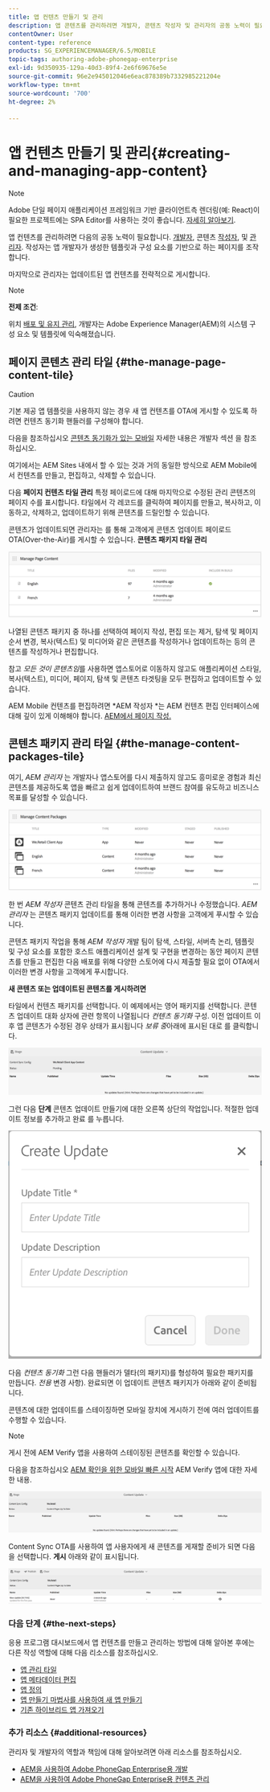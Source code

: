 ```yaml
---
title: 앱 컨텐츠 만들기 및 관리
description: 앱 콘텐츠를 관리하려면 개발자, 콘텐츠 작성자 및 관리자의 공동 노력이 필요합니다. 작성자는 앱 개발자가 생성한 템플릿과 구성 요소를 기반으로 하는 페이지를 조작합니다.
contentOwner: User
content-type: reference
products: SG_EXPERIENCEMANAGER/6.5/MOBILE
topic-tags: authoring-adobe-phonegap-enterprise
exl-id: 9d350935-129a-40d3-89f4-2e6f69676e5e
source-git-commit: 96e2e945012046e6eac878389b7332985221204e
workflow-type: tm+mt
source-wordcount: '700'
ht-degree: 2%

---
```


# 앱 컨텐츠 만들기 및 관리{#creating-and-managing-app-content}

>[!NOTE]
>
>Adobe 단일 페이지 애플리케이션 프레임워크 기반 클라이언트측 렌더링(예: React)이 필요한 프로젝트에는 SPA Editor를 사용하는 것이 좋습니다. [자세히 알아보기](/help/sites-developing/spa-overview.md).

앱 컨텐츠를 관리하려면 다음의 공동 노력이 필요합니다. [개발자](#developer), 콘텐츠 [작성자](#author), 및 [관리자](#administrator). 작성자는 앱 개발자가 생성한 템플릿과 구성 요소를 기반으로 하는 페이지를 조작합니다.

마지막으로 관리자는 업데이트된 앱 컨텐츠를 전략적으로 게시합니다.

>[!NOTE]
>
>**전제 조건**:
>
>위치 [배포 및 유지 관리](/help/sites-deploying/deploy.md), 개발자는 Adobe Experience Manager(AEM)의 시스템 구성 요소 및 템플릿에 익숙해졌습니다.

## 페이지 콘텐츠 관리 타일 {#the-manage-page-content-tile}

>[!CAUTION]
>
>기본 제공 앱 템플릿을 사용하지 않는 경우 새 앱 컨텐츠를 OTA에 게시할 수 있도록 하려면 컨텐츠 동기화 핸들러를 구성해야 합니다.
>
>다음을 참조하십시오 [콘텐츠 동기화가 있는 모바일](/help/mobile/phonegap-contentsync.md) 자세한 내용은 개발자 섹션 을 참조하십시오.

여기에서는 AEM Sites 내에서 할 수 있는 것과 거의 동일한 방식으로 AEM Mobile에서 컨텐츠를 만들고, 편집하고, 삭제할 수 있습니다.

다음 **페이지 컨텐츠 타일 관리** 특정 페이로드에 대해 마지막으로 수정된 관리 콘텐츠의 페이지 수를 표시합니다. 타일에서 각 레코드를 클릭하여 페이지를 만들고, 복사하고, 이동하고, 삭제하고, 업데이트하기 위해 콘텐츠를 드릴인할 수 있습니다.

콘텐츠가 업데이트되면 관리자는 를 통해 고객에게 콘텐츠 업데이트 페이로드 OTA(Over-the-Air)를 게시할 수 있습니다. **콘텐츠 패키지 타일 관리**

![chlimage_1-161](assets/chlimage_1-161.png)

나열된 콘텐츠 패키지 중 하나를 선택하여 페이지 작성, 편집 또는 제거, 탐색 및 페이지 순서 변경, 복사(텍스트) 및 미디어와 같은 콘텐츠를 작성하거나 업데이트하는 등의 콘텐츠를 작성하거나 편집합니다.

참고 *모든 것이 콘텐츠임*&#x200B;를 사용하면 앱스토어로 이동하지 않고도 애플리케이션 스타일, 복사(텍스트), 미디어, 페이지, 탐색 및 콘텐츠 타겟팅을 모두 편집하고 업데이트할 수 있습니다.

AEM Mobile 컨텐츠를 편집하려면 *AEM 작성자 *는 AEM 컨텐츠 편집 인터페이스에 대해 깊이 있게 이해해야 합니다. [AEM에서 페이지 작성.](/help/sites-authoring/qg-page-authoring.md)

## 콘텐츠 패키지 관리 타일 {#the-manage-content-packages-tile}

여기, *AEM 관리자* 는 개발자나 앱스토어를 다시 제출하지 않고도 흥미로운 경험과 최신 콘텐츠를 제공하도록 앱을 빠르고 쉽게 업데이트하여 브랜드 참여를 유도하고 비즈니스 목표를 달성할 수 있습니다.

![chlimage_1-162](assets/chlimage_1-162.png)

한 번 *AEM 작성자* 콘텐츠 관리 타일을 통해 콘텐츠를 추가하거나 수정했습니다. *AEM 관리자* 는 콘텐츠 패키지 업데이트를 통해 이러한 변경 사항을 고객에게 푸시할 수 있습니다.

콘텐츠 패키지 작업을 통해 *AEM 작성자* 개발 팀이 탐색, 스타일, 서버측 논리, 템플릿 및 구성 요소를 포함한 호스트 애플리케이션 설계 및 구현을 변경하는 동안 페이지 콘텐츠를 만들고 편집한 다음 배포를 위해 다양한 스토어에 다시 제출할 필요 없이 OTA에서 이러한 변경 사항을 고객에게 푸시합니다.

**새 콘텐츠 또는 업데이트된 콘텐츠를 게시하려면**

타일에서 컨텐츠 패키지를 선택합니다. 이 예제에서는 영어 패키지를 선택합니다. 콘텐츠 업데이트 대화 상자에 관련 항목이 나열됩니다 *컨텐츠 동기화* 구성. 이전 업데이트 이후 앱 콘텐츠가 수정된 경우 상태가 표시됩니다 *보류 중*&#x200B;아래에 표시된 대로 를 클릭합니다.

![chlimage_1-163](assets/chlimage_1-163.png)

그런 다음 **단계** 콘텐츠 업데이트 만들기에 대한 오른쪽 상단의 작업입니다. 적절한 업데이트 정보를 추가하고 완료 를 누릅니다.

![chlimage_1-164](assets/chlimage_1-164.png)

다음 *컨텐츠 동기화* 그런 다음 핸들러가 델타(의 패키지)를 형성하여 필요한 패키지를 만듭니다. *전용* 변경 사항). 완료되면 이 업데이트 콘텐츠 패키지가 아래와 같이 준비됩니다.

콘텐츠에 대한 업데이트를 스테이징하면 모바일 장치에 게시하기 전에 여러 업데이트를 수행할 수 있습니다.

>[!NOTE]
>
>게시 전에 AEM Verify 앱을 사용하여 스테이징된 콘텐츠를 확인할 수 있습니다.
>
>다음을 참조하십시오 [AEM 확인을 위한 모바일 빠른 시작](/help/mobile/phonegap-mobile-quickstart.md) AEM Verify 앱에 대한 자세한 내용.

![chlimage_1-165](assets/chlimage_1-165.png)

Content Sync OTA를 사용하여 앱 사용자에게 새 콘텐츠를 게재할 준비가 되면 다음을 선택합니다. **게시** 아래와 같이 표시됩니다.

![chlimage_1-166](assets/chlimage_1-166.png)

### 다음 단계 {#the-next-steps}

응용 프로그램 대시보드에서 앱 컨텐츠를 만들고 관리하는 방법에 대해 알아본 후에는 다른 작성 역할에 대해 다음 리소스를 참조하십시오.

* [앱 관리 타일](/help/mobile/phonegap-app-details-tile.md)
* [앱 메타데이터 편집](/help/mobile/phonegap-editmetadata.md)
* [앱 정의](/help/mobile/phonegap-app-definitions.md)
* [앱 만들기 마법사를 사용하여 새 앱 만들기](/help/mobile/phonegap-create-new-app.md)
* [기존 하이브리드 앱 가져오기](/help/mobile/phonegap-adding-content-to-imported-app.md)

### 추가 리소스 {#additional-resources}

관리자 및 개발자의 역할과 책임에 대해 알아보려면 아래 리소스를 참조하십시오.

* [AEM을 사용하여 Adobe PhoneGap Enterprise용 개발](/help/mobile/developing-in-phonegap.md)
* [AEM을 사용하여 Adobe PhoneGap Enterprise용 컨텐츠 관리](/help/mobile/administer-phonegap.md)

